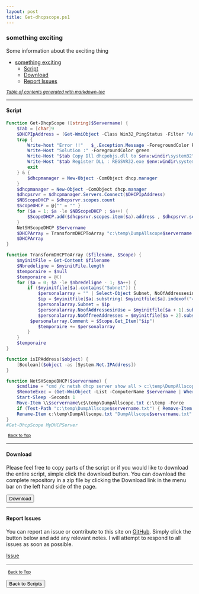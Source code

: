 ```yaml
---
layout: post
title: Get-dhcpscope.ps1
---
```


### something exciting

Some information about the exciting thing

- [something exciting](#something-exciting)
  - [Script](#script)
  - [Download](#download)
  - [Report Issues](#report-issues)

<small><i><a href='http://ecotrust-canada.github.io/markdown-toc/'>Table of contents generated with markdown-toc</a></i></small>

---

#### Script

```powershell
Function Get-DhcpScope ([string]$Servername) {
	$Tab = [char]9
	$DHCPIpAddress = (Get-WmiObject -Class Win32_PingStatus -Filter "Address='$servername' and ResolveAddressNames=true").ProtocolAddress
	trap {
		Write-host "Error !!"   $_.Exception.Message -ForegroundColor Red
		Write-Host "Solution :" -ForegroundColor green
		Write-Host "$tab Copy Dll dhcpobjs.dll to $env:windir\system32"
		Write-Host "$tab Register DLL : REGSVR32.exe $env:windir\system32\dhcpobjs.dll /s "
		exit
	} & {
		$dhcpmanager = New-Object -ComObject dhcp.manager
	}
	$dhcpmanager = New-Object -ComObject dhcp.manager
	$dhcpsrvr = $dhcpmanager.Servers.Connect($DHCPIpAddress)
	$NBScopeDHCP = $dhcpsrvr.scopes.count
	$ScopeDHCP = @{"" = "" }
	for ($a = 1; $a -le $NBScopeDHCP ; $a++) {
		$ScopeDHCP.add($dhcpsrvr.scopes.item($a).address , $dhcpsrvr.scopes.item($a).name)
	}
	NetSHScopeDHCP $Servername
	$DHCPArray = TransformDHCPToArray "c:\temp\DumpAllscope$servername.txt" $ScopeDHCP
	$DHCPArray
}

function TransformDHCPToArray ($filename, $Scope) {
	$myinitFile = Get-Content $filename
	$Nbredeligne = $myinitFile.length
	$temporaire = $null
	$temporaire = @()
	for ($a = 0; $a -le $nbredeligne - 1; $a++) {
		if ($myinitfile[$a].contains("Subnet")) {
			$personalarray = "" | Select-Object Subnet, NoOfAddressesinUse, NoOffreeAddresses, Comment
			$ip = $myinitfile[$a].substring( $myinitfile[$a].indexof("=") + 2, $myinitfile[$a].length - ($myinitfile[$a].indexof("=") + 3))
			$personalarray.Subnet = $ip
			$personalarray.NoofAddressesinUse = $myinitfile[$a + 1].substring( $myinitfile[$a + 1].indexof("=") + 2, $myinitfile[$a + 1].length - ($myinitfile[$a + 1].indexof("=") + 3))
			$personalarray.NoOffreeAddresses = $myinitfile[$a + 2].substring( $myinitfile[$a + 2].indexof("=") + 2, $myinitfile[$a + 2].length - ($myinitfile[$a + 2].indexof("=") + 3))
		 $personalarray.Comment = $Scope.Get_Item("$ip")
			$temporaire += $personalarray
		}
	}
	$temporaire
}

function isIPAddress($object) {
	[Boolean]($object -as [System.Net.IPAddress])
}

function NetSHScopeDHCP($servername) {
	$cmdline = "cmd /c netsh dhcp server show all > c:\temp\DumpAllscope.txt"
	$RemoteExec = (Get-WmiObject -List -ComputerName $servername | Where-Object { $_.name -eq 'win32_process' }).create($cmdline)
	Start-Sleep -Seconds 1
	Move-Item \\$servername\c$\temp\DumpAllscope.txt c:\temp -Force
	if (Test-Path "c:\temp\DumpAllscope$servername.txt") { Remove-Item "c:\temp\DumpAllscope$servername.txt" }
	Rename-Item c:\temp\DumpAllscope.txt "DumpAllscope$servername.txt" -Force
}
#Get-DhcpScope MyDHCPServer
```

<span style="font-size:11px;"><a href="#"><i class="fas fa-caret-up" aria-hidden="true" style="color: white; margin-right:5px;"></i>Back to Top</a></span>

---

#### Download

Please feel free to copy parts of the script or if you would like to download the entire script, simple click the download button. You can download the complete repository in a zip file by clicking the Download link in the menu bar on the left hand side of the page.

<button class="btn" type="submit" onclick="window.open('/PowerShell/scripts/activeDirectory/Get-dhcpscope.ps1')">
    <i class="fa fa-cloud-download-alt">
    </i>
        Download
</button>

---

#### Report Issues

You can report an issue or contribute to this site on <a href="https://github.com/BanterBoy/scripts-blog/issues">GitHub</a>. Simply click the button below and add any relevant notes. I will attempt to respond to all issues as soon as possible.

<!-- Place this tag where you want the button to render. -->

<a class="github-button" href="https://github.com/BanterBoy/scripts-blog/issues/new?title=Get-dhcpscope.ps1&body=There is a problem with this function. Please find details below." data-show-count="true" aria-label="Issue BanterBoy/scripts-blog on GitHub">Issue</a>

---

<span style="font-size:11px;"><a href="#"><i class="fas fa-caret-up" aria-hidden="true" style="color: white; margin-right:5px;"></i>Back to Top</a></span>

<a href="/menu/_pages/scripts.html">
    <button class="btn">
        <i class='fas fa-reply'>
        </i>
            Back to Scripts
    </button>
</a>

[1]: http://ecotrust-canada.github.io/markdown-toc
[2]: https://github.com/googlearchive/code-prettify
